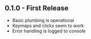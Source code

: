 ## 0.1.0 - First Release
* Basic plumbing is operational
* Keymaps and clicks seem to work
* Error handling is logged to console
